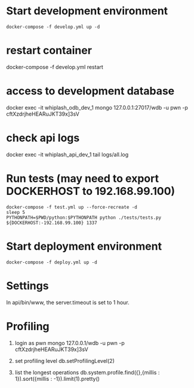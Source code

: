 # Start development environment
    docker-compose -f develop.yml up -d

# restart container
docker-compose -f develop.yml restart

# access to development database
docker exec -it whiplash_odb_dev_1 mongo 127.0.0.1:27017/wdb -u pwn -p cftXzdrjheHEARuJKT39x]3sV

# check api logs
docker exec -it whiplash_api_dev_1 tail logs/all.log

# Run tests (may need to export DOCKERHOST to 192.168.99.100)
    docker-compose -f test.yml up --force-recreate -d
    sleep 5
    PYTHONPATH=$PWD/python:$PYTHONPATH python ./tests/tests.py ${DOCKERHOST:-192.168.99.100} 1337

# Start deployment environment
    docker-compose -f deploy.yml up -d
    
# Settings

In api/bin/www, the server.timeout is set to 1 hour.

# Profiling

1) login as pwn
mongo 127.0.0.1/wdb -u pwn -p cftXzdrjheHEARuJKT39x]3sV

2) set profiling level
db.setProfilingLevel(2)

3) list the longest operations
db.system.profile.find({},{millis : 1}).sort({millis : -1}).limit(1).pretty()

